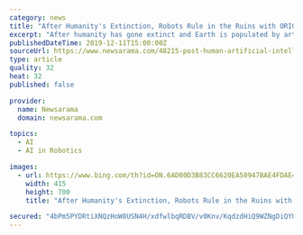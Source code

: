 ```yaml
---
category: news
title: "After Humanity's Extinction, Robots Rule in the Ruins with ORIGINS from BOOM! STUDIOS"
excerpt: "After humanity has gone extinct and Earth is populated by artificial intelligence, one single man is brought back to life - the man who set in motion humanity's demise. Scheduled to debut in October 2020 from BOOM! Studios, the OGN Origins is a startling look at a future where mankind has been replaced entirely by robots. \"One thousand years ..."
publishedDateTime: 2019-12-11T15:00:00Z
sourceUrl: https://www.newsarama.com/48215-post-human-artificial-intelligence-origins-boom-studios.html
type: article
quality: 32
heat: 32
published: false

provider:
  name: Newsarama
  domain: newsarama.com

topics:
  - AI
  - AI in Robotics

images:
  - url: https://www.bing.com/th?id=ON.6AD00D3B83CC6620EA50947BAE4FDAE4
    width: 415
    height: 700
    title: "After Humanity's Extinction, Robots Rule in the Ruins with ORIGINS from BOOM! STUDIOS"

secured: "4bPm5PYDRtiXNQzHoW8USN4H/xdfwlbqRDBV/v0Knv/KqdzdHiQ9WZNgDiQYUvWrdql953KCd4yXUEyMIZ0Y1QvoOiGb3Hb3CB8k1Wjy+InQUOYkurYBMBKfQpbdrcx48z+c4dxfuHhKXSzYj5M7L2w+OMBj1Q5+/w8UrQK7hCxdm+DcbvpssMrdng7B/Eey3EhAnoeXxq5h6di2jQefu/5pks3zebGgC9lYao3lgU8hSN5G5o9mJflfCMsNDTjYUS3H9QySA8vEAkotfeuoXQ==;3f91g/JXyikouPKdYLzFlw=="
---
```


